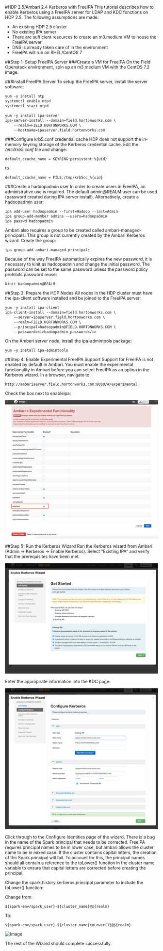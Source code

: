 #HDP 2.5/Ambari 2.4 Kerberos with FreeIPA
This tutorial describes how to enable Kerberos using a FreeIPA server for LDAP and KDC functions on HDP 2.5. The following assumptions are made:<br>
- An existing HDP 2.5 cluster
- No existing IPA server
- There are sufficient resources to create an m3.medium VM to house the FreeIPA server
- DNS is already taken care of in the environment
- FreeIPA will run on RHEL/CentOS 7

##Step 1: Setup FreeIPA Server
###Create a VM for FreeIPA
On the Field Openstack environment, spin up an m3.medium VM with the CentOS 7.2 image. 

###Install FreeIPA Server
To setup the FreeIPA server, install the server software:
```
yum -y install ntp
systemctl enable ntpd
systemctl start ntpd

yum -y install ipa-server
ipa-server-install --domain=field.hortonworks.com \
    --realm=FIELD.HORTONWORKS.COM \
    --hostname=ipaserver.field.hortonworks.com
```

###Configure krb5.conf credential cache
HDP does not support the in-memory keyring storage of the Kerberos credential cache. Edit the <i>/etc/krb5.conf</i> file and change:
```
default_ccache_name = KEYRING:persistent:%{uid}
```
to
```
default_ccache_name = FILE:/tmp/krb5cc_%{uid}
```

###Create a hadoopadmin user
In order to create users in FreeIPA, an administrative use is required. The default admin@REALM user can be used (password created during IPA server install). Alternatively, create a hadoopadmin user:
```
ipa add-user hadoopadmin --first=Hadoop --last=Admin
ipa group-add-member admins --users=hadoopadmin
ipa passwd hadoopadmin
```
Ambari also requires a group to be created called ambari-managed-principals. This group is not currently created by the Ambari Kerberos wizard. Create the group:
```
ipa group-add ambari-managed-principals
```
Because of the way FreeIPA automatically expires the new password, it is necessary to kinit as hadoopadmin and change the initial password. The password can be set to the same password unless the password policy prohibits password reuse:
```
kinit hadoopadmin@REALM
```

##Step 3: Prepare the HDP Nodes
All nodes in the HDP cluster must have the ipa-client software installed and be joined to the FreeIPA server:
```
yum -y install ipa-client
ipa-client-install --domain=field.hortonworks.com \
    --server=ipaserver.field.hortonworks.com \
    --realm=FIELD.HORTONWORKS.COM \
    --principal=hadoopadmin@FIELD.HORTONWORKS.COM \
    --password=<i>hadoopadmin_password</i>
```
On the Amberi server node, install the ipa-admintools package:
```
yum -y install ipa-admintools
```

##Step 4: Enable Experimental FreeIPA Support
Support for FreeIPA is not enabled by default in Ambari. You must enable the experimental functionality in Ambari before you can select FreeIPA as an option in the Kerberos wizard. In a browser, navigate to:
```
http://ambariserver.field.hortonworks.com:8080/#/experimental
```
Check the box next to enableipa:

![Image](images/ambari-exp.png?raw=true)

##Step 5: Run the Kerberos Wizard
Run the Kerberos wizard from Ambari (Admin -> Kerberos -> Enable Kerberos). Select "Existing IPA" and verify that the prerequisites have been met.

![Image](images/ambari-kerb-wizard.png?raw=true)

Enter the appropriate information into the KDC page:

![Image](images/ambari-kdc-props.png?raw=true)

Click through to the Configure Identities page of the wizard. There is a bug in the name of the Spark principal that needs to be corrected. FreeIPA requires principal names to be in lower case, but ambari allows the cluster name to be in mixed case. If the cluster contains capital letters, the creation of the Spark principal will fail. To account for this, the principal names should all contain a reference to the toLower() function in the cluster name variable to ensure that capital letters are corrected before creating the principal.

Change the spark.history.kerberos.principal parameter to include the toLower() function: 

Change from:
```
${spark-env/spark_user}-${cluster_name}@${realm}
```
To:
```
${spark-env/spark_user}-${cluster_name|toLower()}@${realm}
```

![Image](images/ambari-princ-configs.png?raw=true)

The rest of the Wizard should complete successfully.
